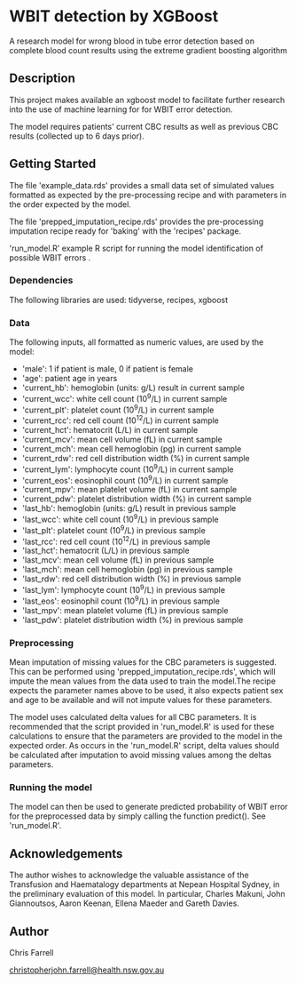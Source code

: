 # WBIT detection by XGBoost

A research model for wrong blood in tube error detection based on complete blood count results using the extreme gradient boosting algorithm

## Description
This project makes available an xgboost model to facilitate further research into the use of machine learning for for WBIT error detection. 

The model requires patients' current CBC results as well as previous CBC results (collected up to 6 days prior). 


## Getting Started
The file 'example_data.rds' provides a small data set of simulated values formatted as expected by the pre-processing recipe and with parameters in the order 
expected by the model.

The file 'prepped_imputation_recipe.rds' provides the pre-processing imputation recipe ready for 'baking' with the 'recipes' package.

'run_model.R' example R script for running the model identification of possible WBIT errors .

### Dependencies
The following libraries are used: tidyverse, recipes, xgboost

### Data

The following inputs, all formatted as numeric values, are used by the model:

- 'male': 1 if patient is male, 0 if patient is female
- 'age': patient age in years
- 'current_hb': hemoglobin (units: g/L) result in current sample 
- 'current_wcc': white cell count (10<sup>9</sup>/L) in current sample
- 'current_plt': platelet count (10<sup>9</sup>/L) in current sample
- 'current_rcc': red cell count (10<sup>12</sup>/L) in current sample
- 'current_hct': hematocrit (L/L) in current sample
- 'current_mcv': mean cell volume (fL) in current sample
- 'current_mch': mean cell hemoglobin (pg) in current sample
- 'current_rdw': red cell distribution width (%) in current sample
- 'current_lym': lymphocyte count (10<sup>9</sup>/L) in current sample
- 'current_eos': eosinophil count (10<sup>9</sup>/L) in current sample
- 'current_mpv': mean platelet volume (fL) in current sample
- 'current_pdw': platelet distribution width (%) in current sample
- 'last_hb': hemoglobin (units: g/L) result in previous sample 
- 'last_wcc': white cell count (10<sup>9</sup>/L) in previous sample
- 'last_plt': platelet count (10<sup>9</sup>/L) in previous sample
- 'last_rcc': red cell count (10<sup>12</sup>/L) in previous sample
- 'last_hct': hematocrit (L/L) in previous sample
- 'last_mcv': mean cell volume (fL) in previous sample
- 'last_mch': mean cell hemoglobin (pg) in previous sample
- 'last_rdw': red cell distribution width (%) in previous sample
- 'last_lym': lymphocyte count (10<sup>9</sup>/L) in previous sample
- 'last_eos': eosinophil count (10<sup>9</sup>/L) in previous sample
- 'last_mpv': mean platelet volume (fL) in previous sample
- 'last_pdw': platelet distribution width (%) in previous sample

### Preprocessing

Mean imputation of missing values for the CBC parameters is suggested. This can be performed using 'prepped_imputation_recipe.rds', which will impute the mean
values from the data used to train the model.The recipe expects the parameter names above to be used, it also expects patient sex and age to be available and 
will not impute values for these parameters. 

The model uses calculated delta values for all CBC parameters. It is recommended that the script provided in 'run_model.R' is used for these calculations to ensure
that the parameters are provided to the model in the expected order. As occurs in the 'run_model.R' script, delta values should be calculated after imputation to avoid
missing values among the deltas parameters.


### Running the model

The model can then be used to generate predicted probability of WBIT error for the preprocessed data by simply calling the function predict(). See 'run_model.R'. 


## Acknowledgements

The author wishes to acknowledge the valuable assistance of the Transfusion and Haematalogy departments at Nepean Hospital Sydney, in the preliminary evaluation of this model. In particular, Charles Makuni, John Giannoutsos, Aaron Keenan, Ellena Maeder and Gareth Davies.


## Author

Chris Farrell

christopherjohn.farrell@health.nsw.gov.au 
